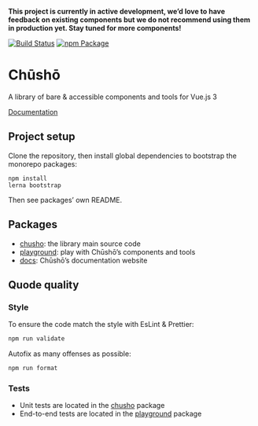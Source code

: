 **This project is currently in active development, we’d love to have feedback on existing components but we do not recommend using them in production yet. Stay tuned for more components!**

[![Build Status](https://api.travis-ci.org/liip/chusho.svg?branch=master)](https://travis-ci.org/liip/chusho)
[![npm Package](https://img.shields.io/npm/v/chusho)](https://www.npmjs.com/package/chusho)

# Chūshō

A library of bare & accessible components and tools for Vue.js 3

[Documentation](https://www.chusho.dev/guide/)

## Project setup

Clone the repository, then install global dependencies to bootstrap the monorepo packages:

```
npm install
lerna bootstrap
```

Then see packages’ own README.

## Packages

-   [chusho](https://github.com/liip/chusho/tree/master/packages/chusho/): the library main source code
-   [playground](https://github.com/liip/chusho/tree/master/packages/playground/): play with Chūshō’s components and tools
-   [docs](https://github.com/liip/chusho/tree/master/packages/docs/): Chūshō’s documentation website

## Quode quality

### Style

To ensure the code match the style with EsLint & Prettier:

```bash
npm run validate
```

Autofix as many offenses as possible:

```bash
npm run format
```

### Tests

-   Unit tests are located in the [chusho](https://github.com/liip/chusho/tree/master/packages/chusho/) package
-   End-to-end tests are located in the [playground](https://github.com/liip/chusho/tree/master/packages/chusho/) package
